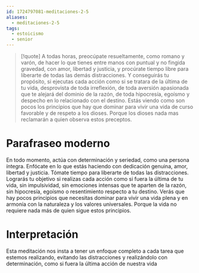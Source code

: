```yaml
---
id: 1724797081-meditaciones-2-5
aliases:
  - meditaciones-2-5
tags:
  - estoicismo
  - senior
---
```


> [!quote] A todas horas, preocúpate resueltamente, como romano y varón, de
> hacer lo que tienes entre manos con puntual y no fingida gravedad, con amor,
> libertad y justicia, y procúrate tiempo libre para liberarte de todas las
> demás distracciones. Y conseguirás tu propósito, si ejecutas cada acción como
> si se tratara de la última de tu vida, desprovista de toda irreflexión, de
> toda aversión apasionada que te alejará del dominio de la razón, de toda
> hipocresía, egoísmo y despecho en lo relacionado con el destino. Estás viendo
> como son pocos los principios que hay que dominar para vivir una vida de curso
> favorable y de respeto a los dioses. Porque los dioses nada mas reclamarán a
> quien observa estos preceptos.

# Parafraseo moderno

En todo momento, actúa con determinación y seriedad, como una persona íntegra.
Enfócate en lo que estás haciendo con dedicación genuina, amor, libertad y
justicia. Tómate tiempo para liberarte de todas las distracciones. Lograrás tu
objetivo si realizas cada acción como si fuera la última de tu vida, sin
impulsividad, sin emociones intensas que te aparten de la razón, sin hipocresía,
egoísmo o resentimiento respecto a tu destino. Verás que hay pocos principios
que necesitas dominar para vivir una vida plena y en armonía con la naturaleza y
los valores universales. Porque la vida no requiere nada más de quien sigue
estos principios.

# Interpretación

Esta meditación nos insta a tener un enfoque completo a cada tarea que estemos
realizando, evitando las distracciones y realizándolo con determinación, como si
fuera la última acción de nuestra vida
